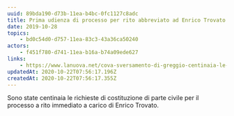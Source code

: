 ```yaml
---
uuid: 89bda190-d73b-11ea-b4bc-0fc1127c8adc
title: Prima udienza di processo per rito abbreviato ad Enrico Trovato
date: 2019-10-28
topics:
    - bd0c54d0-d757-11ea-83c3-43a36ca50240
actors:
    - f451f780-d741-11ea-b16a-b74a09ede627
links:
    - https://www.lanuova.net/cova-sversamento-di-greggio-centinaia-le-richieste-di-costituzione-di-parte-civile/
updatedAt: 2020-10-22T07:56:17.196Z
createdAt: 2020-10-22T07:56:17.355Z
---
```


Sono state centinaia le richieste di costituzione di parte civile per il processo a rito immediato a carico di Enrico Trovato.

